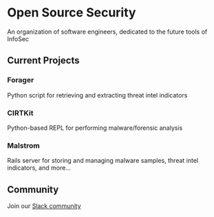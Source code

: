 # Open Source Security
An organization of software engineers, dedicated to the future tools of InfoSec

## Current Projects
### Forager
Python script for retrieving and extracting threat intel indicators

### CIRTKit
Python-based REPL for performing malware/forensic analysis

### Malstrom
Rails server for storing and managing malware samples, threat intel indicators, and more...

## Community
Join our [Slack community](https://open-source-security.signup.team/)
